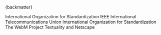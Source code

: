 
{backmatter}

<reference anchor="ISO.9899" target="https://www.iso.org/standard/57853.html">
  <front>
    <title>Information technology -- Programming languages -- C</title>
    <author>
      <organization>International Organization for Standardization</organization>
    </author>
    <date month="" year="2011" />
  </front>
  <seriesInfo name="ISO/IEC" value="9899:2011" />
</reference>

<reference anchor="IEEE.754" target="https://standards.ieee.org/standard/754-2019.html">
  <front>
    <title>IEEE Standard for Binary Floating-Point Arithmetic</title>
    <author>
      <organization>IEEE</organization>
    </author>
  </front>
</reference>

<reference anchor="ITU.V42" target="https://www.itu.int/rec/T-REC-V.42/en">
  <front>
    <title>Error-correcting procedures for DCEs using asynchronous-to-synchronous conversion</title>
    <author>
      <organization>International Telecommunications Union</organization>
    </author>
    <date year="1994"></date>
  </front>
  <seriesInfo name="ITU-T Recommendation" value="V.42" />
</reference>

<reference anchor="ISO.3309.1979">
  <front>
    <title>Data communication -- High-level data link control procedures -- Frame structure</title>
    <author>
      <organization>International Organization for Standardization</organization>
    </author>
    <date month="" year="1979"/>
  </front>
  <seriesInfo name="ISO" value="Standard 3309"/>
</reference>

<reference anchor="XHTML" target="http://www.w3.org/TR/2018/SPSD-xhtml-basic-20180327/">
  <front>
    <title>XHTML(tm) Basic 1.1 -- Second Edition</title>
  <author initials='S.' surname='McCarron' fullname='Shane McCarron'>
      <organization />
  </author>
    <date year="2018" month="March" day="27"></date>
  </front>
  <seriesInfo name="W3C" value="Recommendation" />
  <seriesInfo name="Latest version available at" value="http://www.w3.org/TR/xhtml-basic" />
</reference>

<reference anchor="WebM" target="https://www.webmproject.org/docs/container/">
  <front>
    <title>WebM Container Guidelines</title>
    <author>
      <organization>The WebM Project</organization>
    </author>
    <date month="November" year="2017" day="28" />
  </front>
</reference>

<reference anchor="XML" target="http://www.w3.org/TR/2008/REC-xml-20081126/">
     <front>
       <title>Extensible Markup Language (XML) 1.0 (Fifth Edition)</title>
       <author initials="T." surname="Bray" role="editor" >
         <organization>Textuality and Netscape</organization>
       </author>
       <author initials="J" surname="Paoli" role="editor" >
         <organization />
       </author>
       <author initials="C.M" surname="Sperberg-McQueen" role="editor" >
         <organization />
       </author>
       <author initials="E." surname="Maler" role="editor" >
         <organization />
       </author>
       <author initials="F." surname="Yergeau" role="editor" >
         <organization />
       </author>
       <date day="26" month="November" year="2008" />
     </front>
     <seriesInfo name="W3C" value="Recommendation" />
     <seriesInfo name="Latest version available at" value="http://www.w3.org/TR/xml/" />
</reference>

<reference anchor="XML-SCHEMA" target="https://www.w3.org/TR/2004/REC-xmlschema-0-20041028/">
     <front>
       <title>XML Schema Part 0: Primer Second Edition</title>
       <author initials="D.C." surname="Fallside" fullname="David C. Fallside">
         <organization />
       </author>
       <author initials="P" surname="Walmsley" fullname="Priscilla Walmsley">
         <organization />
       </author>
       <date day="28" month="October" year="2004" />
     </front>
     <seriesInfo name="W3C" value="Recommendation" />
     <seriesInfo name="Latest version available at" value="http://www.w3.org/TR/xmlschema-0/" />
</reference>

<reference anchor="XPath" target="http://www.w3.org/TR/1999/REC-xpath-19991116">
     <front>
       <title>XML Path Language (XPath) Version 1.0</title>
       <author initials="J." surname="Clark" role="editor">
         <organization />
       </author>
       <author initials="S" surname="DeRose">
         <organization />
       </author>
       <date day="16" month="November" year="1999" />
     </front>
     <seriesInfo name="W3C" value="Recommendation" />
     <seriesInfo name="Latest version available at" value="http://www.w3.org/TR/xpath" />
</reference>
